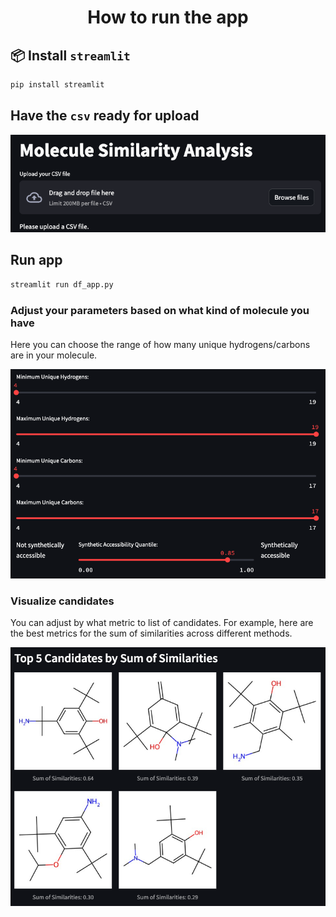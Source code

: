 <div align="center">

# How to run the app

</div align="center">

## :package: Install `streamlit`

```sh
pip install streamlit
```

## Have the `csv` ready for upload

![alt text](image.png)

## Run app

```sh
streamlit run df_app.py
```

### Adjust your parameters based on what kind of molecule you have

Here you can choose the range of how many unique hydrogens/carbons are in your molecule.

![alt text](image-1.png)

### Visualize candidates

You can adjust by what metric to list of candidates. For example, here are the best metrics for the sum of similarities across different methods.

![alt text](image-2.png)

